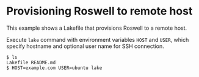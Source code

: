 # Provisioning Roswell to remote host

This example shows a Lakefile that provisions Roswell to a remote host.

Execute `lake` command with environment variables `HOST` and `USER`, which specify hostname and optional user name for SSH connection.

    $ ls
    Lakefile README.md
    $ HOST=example.com USER=ubuntu lake
